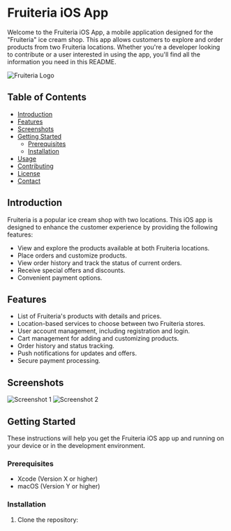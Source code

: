 # Fruiteria iOS App

Welcome to the Fruiteria iOS App, a mobile application designed for the "Fruiteria" ice cream shop. This app allows customers to explore and order products from two Fruiteria locations. Whether you're a developer looking to contribute or a user interested in using the app, you'll find all the information you need in this README.

![Fruiteria Logo](https://example.com/fruiteria-logo.png)

## Table of Contents

- [Introduction](#introduction)
- [Features](#features)
- [Screenshots](#screenshots)
- [Getting Started](#getting-started)
  - [Prerequisites](#prerequisites)
  - [Installation](#installation)
- [Usage](#usage)
- [Contributing](#contributing)
- [License](#license)
- [Contact](#contact)

## Introduction

Fruiteria is a popular ice cream shop with two locations. This iOS app is designed to enhance the customer experience by providing the following features:

- View and explore the products available at both Fruiteria locations.
- Place orders and customize products.
- View order history and track the status of current orders.
- Receive special offers and discounts.
- Convenient payment options.

## Features

- List of Fruiteria's products with details and prices.
- Location-based services to choose between two Fruiteria stores.
- User account management, including registration and login.
- Cart management for adding and customizing products.
- Order history and status tracking.
- Push notifications for updates and offers.
- Secure payment processing.

## Screenshots

![Screenshot 1](https://example.com/screenshots/screenshot1.png)
![Screenshot 2](https://example.com/screenshots/screenshot2.png)

## Getting Started

These instructions will help you get the Fruiteria iOS app up and running on your device or in the development environment.

### Prerequisites

- Xcode (Version X or higher)
- macOS (Version Y or higher)

### Installation

1. Clone the repository:

